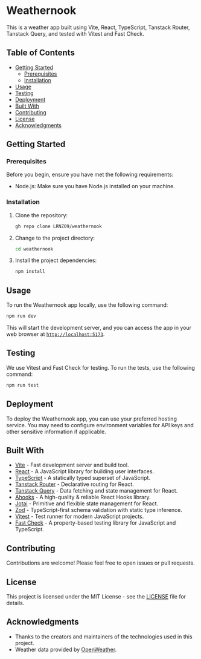 # Weathernook

This is a weather app built using Vite, React, TypeScript, Tanstack Router, Tanstack Query, and tested with Vitest and Fast Check.

## Table of Contents

- [Getting Started](#getting-started)
  - [Prerequisites](#prerequisites)
  - [Installation](#installation)
- [Usage](#usage)
- [Testing](#testing)
- [Deployment](#deployment)
- [Built With](#built-with)
- [Contributing](#contributing)
- [License](#license)
- [Acknowledgments](#acknowledgments)

## Getting Started

### Prerequisites

Before you begin, ensure you have met the following requirements:

- Node.js: Make sure you have Node.js installed on your machine.

### Installation

1. Clone the repository:

   ```bash
   gh repo clone LRNZ09/weathernook
   ```

1. Change to the project directory:

   ```bash
   cd weathernook
   ```

1. Install the project dependencies:

   ```bash
   npm install
   ```

## Usage

To run the Weathernook app locally, use the following command:

```bash
npm run dev
```

This will start the development server, and you can access the app in your web browser at [`http://localhost:5173`](http://localhost:5173).

## Testing

We use Vitest and Fast Check for testing. To run the tests, use the following command:

```bash
npm run test
```

## Deployment

To deploy the Weathernook app, you can use your preferred hosting service. You may need to configure environment variables for API keys and other sensitive information if applicable.

## Built With

- [Vite](https://vitejs.dev/) - Fast development server and build tool.
- [React](https://reactjs.org/) - A JavaScript library for building user interfaces.
- [TypeScript](https://www.typescriptlang.org/) - A statically typed superset of JavaScript.
- [Tanstack Router](https://tanstack.com/router/v1) - Declarative routing for React.
- [Tanstack Query](https://react-query.tanstack.com/) - Data fetching and state management for React.
- [Ahooks](https://ahooks.js.org) - A high-quality & reliable React Hooks library.
- [Jotai](https://jotai.org) - Primitive and flexible state management for React.
- [Zod](https://zod.dev) - TypeScript-first schema validation with static type inference.
- [Vitest](https://vitest.dev/) - Test runner for modern JavaScript projects.
- [Fast Check](https://github.com/dubzzz/fast-check) - A property-based testing library for JavaScript and TypeScript.

## Contributing

Contributions are welcome! Please feel free to open issues or pull requests.

## License

This project is licensed under the MIT License - see the [LICENSE](LICENSE.md) file for details.

## Acknowledgments

- Thanks to the creators and maintainers of the technologies used in this project.
- Weather data provided by [OpenWeather](https://openweathermap.org/).
